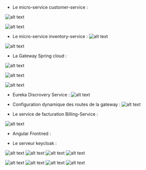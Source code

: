 - Le micro-service customer-service : 

![alt text](https://github.com/KhaoulaOuazzaz/Spring-Microservices/blob/master/demo/1.png)

![alt text](https://github.com/KhaoulaOuazzaz/Spring-Microservices/blob/master/demo/3.png)


- Le micro-service inventory-service :
![alt text](https://github.com/KhaoulaOuazzaz/Spring-Microservices/blob/master/demo/2.png)

![alt text](https://github.com/KhaoulaOuazzaz/Spring-Microservices/blob/master/demo/4.png)

- La Gateway Spring cloud : 


![alt text](https://github.com/KhaoulaOuazzaz/Spring-Microservices/blob/master/demo/5.png)

![alt text](https://github.com/KhaoulaOuazzaz/Spring-Microservices/blob/master/demo/6.png)

![alt text](https://github.com/KhaoulaOuazzaz/Spring-Microservices/blob/master/demo/7.png)

- Eureka Discrovery Service :
![alt text](https://github.com/KhaoulaOuazzaz/Spring-Microservices/blob/master/demo/8.png)

- Configuration dynamique des routes de la gateway : 
![alt text](https://github.com/KhaoulaOuazzaz/Spring-Microservices/blob/master/demo/10.png)

- Le service de facturation Billing-Service :

![alt text](https://github.com/KhaoulaOuazzaz/Spring-Microservices/blob/master/demo/14.png)

- Angular Frontned : 


- Le serveur keycloak :

![alt text](https://github.com/KhaoulaOuazzaz/Spring-Microservices/blob/master/demo/20.png)
![alt text](https://github.com/KhaoulaOuazzaz/Spring-Microservices/blob/master/demo/21.png)
![alt text](https://github.com/KhaoulaOuazzaz/Spring-Microservices/blob/master/demo/22.png)
![alt text](https://github.com/KhaoulaOuazzaz/Spring-Microservices/blob/master/demo/23.png)

![alt text](https://github.com/KhaoulaOuazzaz/Spring-Microservices/blob/master/demo/16.png)
![alt text](https://github.com/KhaoulaOuazzaz/Spring-Microservices/blob/master/demo/17.png)
![alt text](https://github.com/KhaoulaOuazzaz/Spring-Microservices/blob/master/demo/18.png)
![alt text](https://github.com/KhaoulaOuazzaz/Spring-Microservices/blob/master/demo/19.png)


